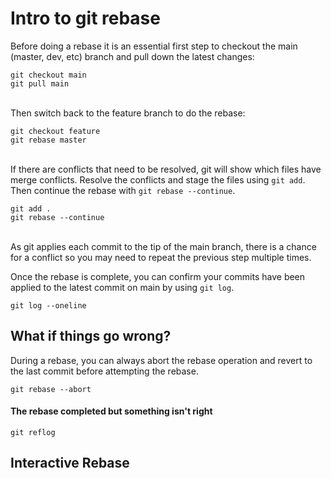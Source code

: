 # Intro to git rebase

Before doing a rebase it is an essential first step to checkout the main (master, dev, etc) branch and pull down the latest changes:

```
git checkout main
git pull main
```
\
Then switch back to the feature branch to do the rebase:

```
git checkout feature
git rebase master
```
\
If there are conflicts that need to be resolved, git will show which files have merge conflicts. Resolve the conflicts and stage the files using `git add`. Then continue the rebase with `git rebase --continue`.

```
git add .
git rebase --continue
```
\
As git applies each commit to the tip of the main branch, there is a chance for a conflict so you may need to repeat the previous step multiple times.


Once the rebase is complete, you can confirm your commits have been applied to the latest commit on main by using `git log`.

```
git log --oneline
```

## What if things go wrong?

During a rebase, you can always abort the rebase operation and revert to the last commit before attempting the rebase.

```
git rebase --abort
```

#### The rebase completed but something isn't right

```
git reflog
```

## Interactive Rebase
